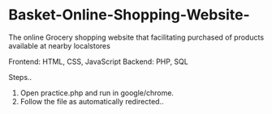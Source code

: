 # Basket-Online-Shopping-Website-
The online Grocery shopping website that facilitating purchased of products available at nearby localstores

Frontend: HTML, CSS, JavaScript
Backend: PHP, SQL

Steps..

1. Open practice.php and run in google/chrome.
2. Follow the file as automatically redirected..
   
  

